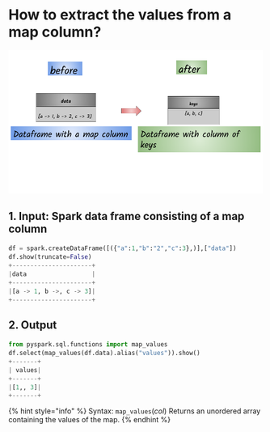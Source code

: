 # How to extract the values from a map column?

![](../.gitbook/assets/sparkbook-14-.png)

## 1.  Input:  Spark data frame consisting of a map column 

```python
df = spark.createDataFrame([({"a":1,"b":"2","c":3},)],["data"])
df.show(truncate=False)
+----------------------+
|data                  |
+----------------------+
|[a -> 1, b ->, c -> 3]|
+----------------------+
```

## 2.  Output

```python
from pyspark.sql.functions import map_values
df.select(map_values(df.data).alias("values")).show()
+-------+
| values|
+-------+
|[1,, 3]|
+-------+
```

{% hint style="info" %}
Syntax:  `map_values`\(_col_\)                                                                                                                             Returns an unordered array containing the values of the map.
{% endhint %}

